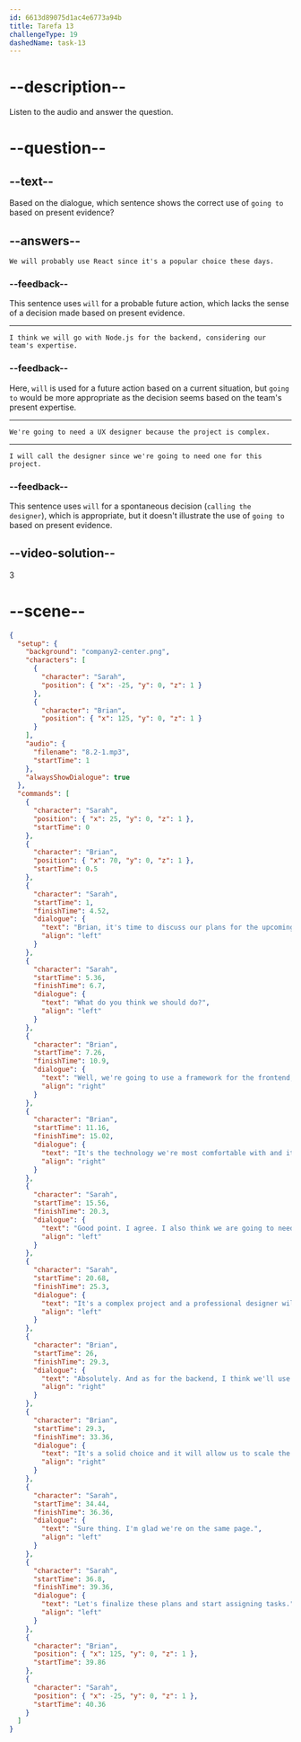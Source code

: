 ```yaml
---
id: 6613d89075d1ac4e6773a94b
title: Tarefa 13
challengeType: 19
dashedName: task-13
---
```


<!-- (Audio) The whole dialogue -->

# --description--

Listen to the audio and answer the question.

# --question--

## --text--

Based on the dialogue, which sentence shows the correct use of `going to` based on present evidence?

## --answers--

`We will probably use React since it's a popular choice these days.`

### --feedback--

This sentence uses `will` for a probable future action, which lacks the sense of a decision made based on present evidence.

---

`I think we will go with Node.js for the backend, considering our team's expertise.`

### --feedback--

Here, `will` is used for a future action based on a current situation, but `going to` would be more appropriate as the decision seems based on the team's present expertise.

---

`We're going to need a UX designer because the project is complex.`

---

`I will call the designer since we're going to need one for this project.`

### --feedback--

This sentence uses `will` for a spontaneous decision (`calling the designer`), which is appropriate, but it doesn't illustrate the use of `going to` based on present evidence.

## --video-solution--

3

# --scene--

```json
{
  "setup": {
    "background": "company2-center.png",
    "characters": [
      {
        "character": "Sarah",
        "position": { "x": -25, "y": 0, "z": 1 }
      },
      {
        "character": "Brian",
        "position": { "x": 125, "y": 0, "z": 1 }
      }
    ],
    "audio": {
      "filename": "8.2-1.mp3",
      "startTime": 1
    },
    "alwaysShowDialogue": true
  },
  "commands": [
    {
      "character": "Sarah",
      "position": { "x": 25, "y": 0, "z": 1 },
      "startTime": 0
    },
    {
      "character": "Brian",
      "position": { "x": 70, "y": 0, "z": 1 },
      "startTime": 0.5
    },
    {
      "character": "Sarah",
      "startTime": 1,
      "finishTime": 4.52,
      "dialogue": {
        "text": "Brian, it's time to discuss our plans for the upcoming project.",
        "align": "left"
      }
    },
    {
      "character": "Sarah",
      "startTime": 5.36,
      "finishTime": 6.7,
      "dialogue": {
        "text": "What do you think we should do?",
        "align": "left"
      }
    },
    {
      "character": "Brian",
      "startTime": 7.26,
      "finishTime": 10.9,
      "dialogue": {
        "text": "Well, we're going to use a framework for the frontend, probably React.",
        "align": "right"
      }
    },
    {
      "character": "Brian",
      "startTime": 11.16,
      "finishTime": 15.02,
      "dialogue": {
        "text": "It's the technology we're most comfortable with and it will make development faster.",
        "align": "right"
      }
    },
    {
      "character": "Sarah",
      "startTime": 15.56,
      "finishTime": 20.3,
      "dialogue": {
        "text": "Good point. I agree. I also think we are going to need a dedicated UX designer.",
        "align": "left"
      }
    },
    {
      "character": "Sarah",
      "startTime": 20.68,
      "finishTime": 25.3,
      "dialogue": {
        "text": "It's a complex project and a professional designer will help us create a great user interface.",
        "align": "left"
      }
    },
    {
      "character": "Brian",
      "startTime": 26,
      "finishTime": 29.3,
      "dialogue": {
        "text": "Absolutely. And as for the backend, I think we'll use Node.js.",
        "align": "right"
      }
    },
    {
      "character": "Brian",
      "startTime": 29.3,
      "finishTime": 33.36,
      "dialogue": {
        "text": "It's a solid choice and it will allow us to scale the application effectively.",
        "align": "right"
      }
    },
    {
      "character": "Sarah",
      "startTime": 34.44,
      "finishTime": 36.36,
      "dialogue": {
        "text": "Sure thing. I'm glad we're on the same page.",
        "align": "left"
      }
    },
    {
      "character": "Sarah",
      "startTime": 36.8,
      "finishTime": 39.36,
      "dialogue": {
        "text": "Let's finalize these plans and start assigning tasks.",
        "align": "left"
      }
    },
    {
      "character": "Brian",
      "position": { "x": 125, "y": 0, "z": 1 },
      "startTime": 39.86
    },
    {
      "character": "Sarah",
      "position": { "x": -25, "y": 0, "z": 1 },
      "startTime": 40.36
    }
  ]
}
```
